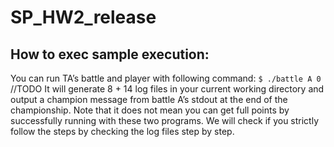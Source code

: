 # SP_HW2_release

## How to exec sample execution:
You can run TA’s battle and player with following command:
`$ ./battle A 0`  
//TODO
It will generate 8 + 14 log files in your current working directory and output a  champion message from battle A’s stdout at the end of the championship.
Note that it does not mean you can get full points by successfully running with these two programs. We will check if you strictly follow the steps by checking the log files step by step.
